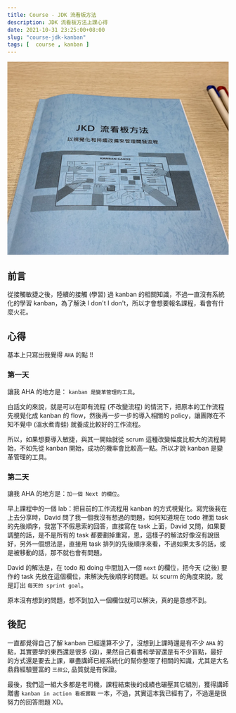 ```yaml
---
title: Course - JDK 流看板方法 
description: JDK 流看板方法上課心得
date: 2021-10-31 23:25:00+08:00
slug: "course-jdk-kanban"
tags: [  course , kanban ]
---
```


![](./cover.webp)

## 前言

從接觸敏捷之後，陸續的接觸 (學習) 過 kanban 的相關知識，不過一直沒有系統化的學習 kanban，為了解決 I don't I don't，所以才會想要報名課程，看會有什麼火花。

## 心得

基本上只寫出我覺得 `AHA` 的點 !!

### 第一天

讓我 AHA 的地方是： `kanban 是變革管理的工具`。

白話文的來說，就是可以在即有流程 (不改變流程) 的情況下，把原本的工作流程先視覺化成 kanban 的 flow，然後再一步一步的導入相關的 policy，讓團隊在不知不覺中 (溫水煮青蛙) 就養成比較好的工作流程。

所以，如果想要導入敏捷，與其一開始就從 scrum 這種改變幅度比較大的流程開始，不如先從 kanban 開始，成功的機率會比較高一點。所以才說 kanban 是變革管理的工具。

### 第二天

讓我 AHA 的地方是：`加一個 Next 的欄位`。

早上課程中的一個 lab：把目前的工作流程用 kanban 的方式視覺化。寫完後我在上去分享時，David 問了我一個我沒有想過的問題，如何知道現在 todo 裡面 task 的先後順序，我當下不假思索的回答，直接寫在 task 上面，David 又問，如果要調整的話，是不是所有的 task 都要劃掉重寫，恩，這樣子的解法好像沒有說很好，另外一個想法是，直接用 task 排列的先後順序來看，不過如果太多的話，或是被移動的話，那不就也會有問題。

David 的解法是，在 todo 和 doing 中間加入一個 `next` 的欄位，把今天 (之後) 要作的 task 先放在這個欄位，來解決先後順序的問題。以 scurm 的角度來說，就是訂出 `每天的 sprint goal`。

原本沒有想到的問題，想不到加入一個欄位就可以解決，真的是意想不到。

## 後記

一直都覺得自己了解 kanban 已經還算不少了，沒想到上課時還是有不少 `AHA` 的點，其實要學的東西還是很多 (淚)，果然自己看書和學習還是有不少盲點，最好的方式還是要去上課，畢盡講師已經系統化的幫你整理了相關的知識，尤其是大名鼎鼎經驗豐富的 `三叔公`, 品質就是有保證。

最後，我們這一組大多都是老司機，課程結束後的成績也碾壓其它組別，獲得講師贈書 `kanban in action 看板實戰` 一本，不過，其實這本我已經有了，不過還是很努力的回答問題 XD。
